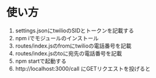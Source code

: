# 使い方

1. settings.jsonにtwilioのSIDとトークンを記載する
2. npm iでモジュールのインストール
3. routes/index.jsのfromにtwilioの電話番号を記載
4. routes/index.jsのtoに宛先の電話番号を記載
5. npm startで起動する
6. http://localhost:3000/call にGETリクエストを投げると
